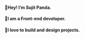 #### 🍁Hey! I’m Sujit Panda.
#### 🌱I am a Front-end developer.
#### 💞️I love to build and design projects.
#### 




